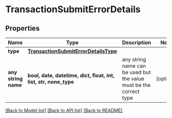 # TransactionSubmitErrorDetails


## Properties
Name | Type | Description | Notes
------------ | ------------- | ------------- | -------------
**type** | [**TransactionSubmitErrorDetailsType**](TransactionSubmitErrorDetailsType.md) |  | 
**any string name** | **bool, date, datetime, dict, float, int, list, str, none_type** | any string name can be used but the value must be the correct type | [optional]

[[Back to Model list]](../README.md#documentation-for-models) [[Back to API list]](../README.md#documentation-for-api-endpoints) [[Back to README]](../README.md)



